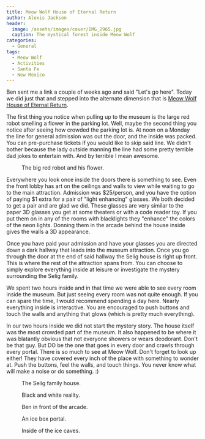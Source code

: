 ```yaml
---
title: Meow Wolf House of Eternal Return
author: Alexis Jackson
header: 
  image: /assets/images/cover/IMG_2965.jpg
  caption: The mystical forest inside Meow Wolf
categories:
  - General
tags:
  - Meow Wolf
  - Activities
  - Santa Fe
  - New Mexico
---
```


Ben sent me a link a couple of weeks ago and said "Let's go here". Today we did just that and stepped into the alternate dimension that is [Meow Wolf House of Eternal Return](https://meowwolf.com/santa-fe/about/).

The first thing you notice when pulling up to the museum is the large red robot smelling a flower in the parking lot. Well, maybe the second thing you notice after seeing how crowded the parking lot is. At noon on a Monday the line for general admission was out the door, and the inside was packed. You can pre-purchase tickets if you would like to skip said line. We didn't bother because the lady outside manning the line had some pretty terrible dad jokes to entertain with. And by terrible I mean awesome.

<figure class="align-center">
  <img src="{{ site.url }}{{ site.baseurl }}/assets/images/article/IMG_6439.jpg" alt="">
  <figcaption>The big red robot and his flower.</figcaption>
</figure>

Everywhere you look once inside the doors there is something to see. Even the front lobby has art on the ceilings and walls to view while waiting to go to the main attraction. Admission was $25/person, and you have the option of paying $1 extra for a pair of "light enhancing" glasses. We both decided to get a pair and are glad we did. These glasses are very similar to the paper 3D glasses you get at some theaters or with a code reader toy. If you put them on in any of the rooms with blacklights they "enhance" the colors of the neon lights. Donning them in the arcade behind the house inside gives the walls a 3D appearance.

Once you have paid your admission and have your glasses you are directed down a dark hallway that leads into the museum attraction. Once you go through the door at the end of said hallway the Selig house is right up front. This is where the rest of the attraction spans from. You can choose to simply explore everything inside at leisure or investigate the mystery surrounding the Selig family.

We spent two hours inside and in that time we were able to see every room inside the museum. But just seeing every room was not quite enough. If you can spare the time, I would recommend spending a day here. Nearly everything inside is interactive. You are encouraged to push buttons and touch the walls and anything that glows (which is pretty much everything). 

In our two hours inside we did not start the mystery story. The house itself was the most crowded part of the museum. It also happened to be where it was blatantly obvious that not everyone showers or wears deodorant. Don't be that guy. But DO be the one that goes in every door and crawls through every portal. There is so much to see at Meow Wolf. Don't forget to look up either! They have covered every inch of the place with something to wonder at. Push the buttons, feel the walls, and touch things. You never know what will make a noise or do something. :) 

<figure class="align-center">
  <img src="{{ site.url }}{{ site.baseurl }}/assets/images/article/IMG_9857.jpg" alt="">
  <figcaption>The Selig family house.</figcaption>
</figure>

<figure class="align-center">
  <img src="{{ site.url }}{{ site.baseurl }}/assets/images/article/IMG_4200.jpg" alt="">
  <figcaption>Black and white reality.</figcaption>
</figure>

<figure class="align-center">
  <img src="{{ site.url }}{{ site.baseurl }}/assets/images/article/IMG_0773.jpg" alt="">
  <figcaption>Ben in front of the arcade.</figcaption>
</figure>

<figure class="align-center">
  <img src="{{ site.url }}{{ site.baseurl }}/assets/images/article/IMG_8311.jpg" alt="">
  <figcaption>An ice box portal.</figcaption>
</figure>

<figure class="align-center">
  <img src="{{ site.url }}{{ site.baseurl }}/assets/images/article/IMG_2950.jpg" alt="">
  <figcaption>Inside of the ice caves.</figcaption>
</figure>
